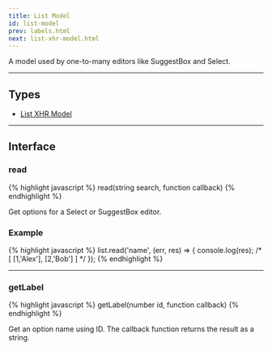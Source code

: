 ```yaml
---
title: List Model
id: list-model
prev: labels.html
next: list-xhr-model.html
---
```


A model used by one-to-many editors like SuggestBox and Select.

---

## Types

* [List XHR Model](list-xhr-model.html)

---

## Interface

### read

{% highlight javascript %}
 read(string search, function callback)
{% endhighlight %}

Get options for a Select or SuggestBox editor.

### Example
{% highlight javascript %}
list.read('name', (err, res) => {
    console.log(res);
    /*
    [
      [1,'Alex'],
      [2,'Bob']
    ]
    */
});
{% endhighlight %}

---

### getLabel

{% highlight javascript %}
 getLabel(number id, function callback)
{% endhighlight %}

Get an option name using ID. The callback function returns the result as a string.
